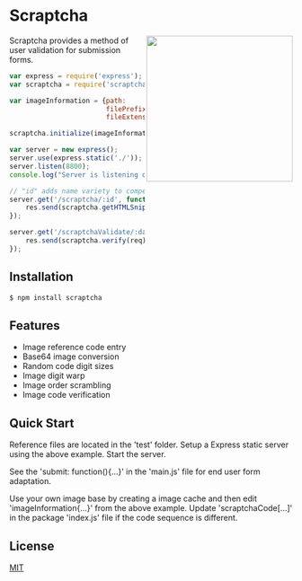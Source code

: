 # Scraptcha

<img align="right" height="260" src="http://www.darrendecker.com/images/icons/scraptchaNPMJS.svg">

Scraptcha provides a method of user validation for submission forms.

```js
var express = require('express');
var scraptcha = require('scraptcha');

var imageInformation = {path:          "./images/green/",
                        filePrefix:    "i_cha_",
                        fileExtension: ".gif"};

scraptcha.initialize(imageInformation);

var server = new express();
server.use(express.static('./'));
server.listen(8800);
console.log("Server is listening on http://localhost:8800");

// "id" adds name variety to compensate for browser image caching.
server.get('/scraptcha/:id', function (req, res) {
    res.send(scraptcha.getHTMLSnippet());
});

server.get('/scraptchaValidate/:data', function (req, res) {
    res.send(scraptcha.verify(req));
});
```

## Installation

```bash
$ npm install scraptcha
```

## Features

  * Image reference code entry
  * Base64 image conversion
  * Random code digit sizes
  * Image digit warp
  * Image order scrambling
  * Image code verification

## Quick Start

Reference files are located in the 'test' folder.  Setup a Express static server 
using the above example.  Start the server.

See the 'submit: function(){...}' in the 'main.js' file for end user form adaptation.

Use your own image base by creating a image cache and then edit 'imageInformation{...}' 
from the above example.  Update 'scraptchaCode[...]' in the package 'index.js' file if the
code sequence is different.

## License

  [MIT](LICENSE)

